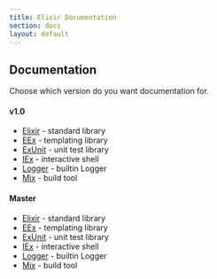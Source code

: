 ```yaml
---
title: Elixir Documentation
section: docs
layout: default
---
```


## Documentation

Choose which version do you want documentation for.</p>

#### v1.0

* [Elixir](/docs/stable/elixir) - standard library
* [EEx](/docs/stable/eex) - templating library
* [ExUnit](/docs/stable/ex_unit) - unit test library
* [IEx](/docs/stable/ex_unit) - interactive shell
* [Logger](/docs/stable/logger) - builtin Logger
* [Mix](/docs/stable/mix) - build tool

#### Master

* [Elixir](/docs/master/elixir) - standard library
* [EEx](/docs/master/eex) - templating library
* [ExUnit](/docs/master/ex_unit) - unit test library
* [IEx](/docs/master/ex_unit) - interactive shell
* [Logger](/docs/master/logger) - builtin Logger
* [Mix](/docs/master/mix) - build tool